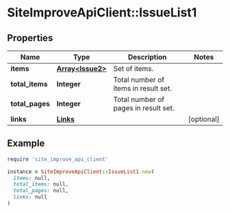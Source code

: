 # SiteImproveApiClient::IssueList1

## Properties

| Name | Type | Description | Notes |
| ---- | ---- | ----------- | ----- |
| **items** | [**Array&lt;Issue2&gt;**](Issue2.md) | Set of items. |  |
| **total_items** | **Integer** | Total number of items in result set. |  |
| **total_pages** | **Integer** | Total number of pages in result set. |  |
| **links** | [**Links**](Links.md) |  | [optional] |

## Example

```ruby
require 'site_improve_api_client'

instance = SiteImproveApiClient::IssueList1.new(
  items: null,
  total_items: null,
  total_pages: null,
  links: null
)
```

